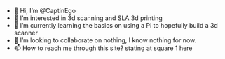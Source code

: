 - 👋 Hi, I’m @CaptinEgo
- 👀 I’m interested in 3d scanning and SLA 3d printing
- 🌱 I’m currently learning the basics on using a Pi to hopefully build a 3d scanner
- 💞️ I’m looking to collaborate on nothing, I know nothing for now.
- 📫 How to reach me through this site? stating at square 1 here

<!---
CaptinEgo/CaptinEgo is a ✨ special ✨ repository because its `README.md` (this file) appears on your GitHub profile.
You can click the Preview link to take a look at your changes.
--->
